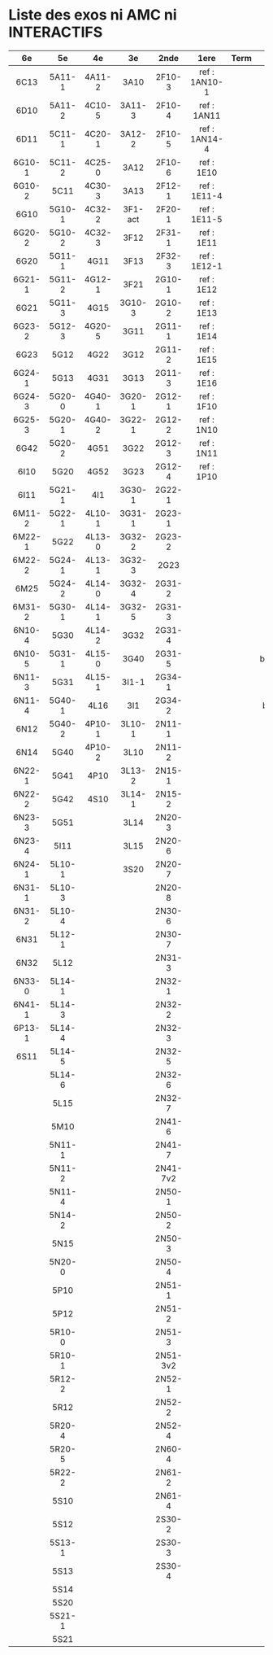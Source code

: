 # Liste des exos ni AMC ni INTERACTIFS

|6e|5e|4e|3e|2nde|1ere|Term|Reste|
|:-:|:-:|:-:|:-:|:-:|:-:|:-:|:-:|
|6C13|5A11-1|4A11-2|3A10|2F10-3|ref : 1AN10-1||MG32_3F13|
|6D10|5A11-2|4C10-5|3A11-3|2F10-4|ref : 1AN11||beta2F31|
|6D11|5C11-1|4C20-1|3A12-2|2F10-5|ref : 1AN14-4||beta3F23|
|6G10-1|5C11-2|4C25-0|3A12|2F10-6|ref : 1E10||beta3G15|
|6G10-2|5C11|4C30-3|3A13|2F12-1|ref : 1E11-4||beta3G41|
|6G10|5G10-1|4C32-2|3F1-act|2F20-1|ref : 1E11-5||beta3S20-1|
|6G20-2|5G10-2|4C32-3|3F12|2F31-1|ref : 1E11||beta3s21|
|6G20|5G11-1|4G11|3F13|2F32-3|ref : 1E12-1||beta4C31|
|6G21-1|5G11-2|4G12-1|3F21|2G10-1|ref : 1E12||beta4G20-3|
|6G21|5G11-3|4G15|3G10-3|2G10-2|ref : 1E13||beta4G20-4|
|6G23-2|5G12-3|4G20-5|3G11|2G11-1|ref : 1E14||beta6C33-1|
|6G23|5G12|4G22|3G12|2G11-2|ref : 1E15||beta6test2|
|6G24-1|5G13|4G31|3G13|2G11-3|ref : 1E16||beta6test2021|
|6G24-3|5G20-0|4G40-1|3G20-1|2G12-1|ref : 1F10||betaAsymptotesObliques|
|6G25-3|5G20-1|4G40-2|3G22-1|2G12-2|ref : 1N10||betaEqCarreDansC|
|6G42|5G20-2|4G51|3G22|2G12-3|ref : 1N11||betaEquations|
|6I10|5G20|4G52|3G23|2G12-4|ref : 1P10||betaEquationsLog|
|6I11|5G21-1|4I1|3G30-1|2G22-1|||betaEqValAbs|
|6M11-2|5G22-1|4L10-1|3G31-1|2G23-1|||betaExo3d|
|6M22-1|5G22|4L13-0|3G32-2|2G23-2|||betaExoSimpleMatthieu|
|6M22-2|5G24-1|4L13-1|3G32-3|2G23|||betaFractionsJC|
|6M25|5G24-2|4L14-0|3G32-4|2G31-2|||betaFractionsJCback|
|6M31-2|5G30-1|4L14-1|3G32-5|2G31-3|||betaModele10_simple_question-reponse|
|6N10-4|5G30|4L14-2|3G32|2G31-4|||betaModele11_parametrable|
|6N10-5|5G31-1|4L15-0|3G40|2G31-5|||betaModele20_plusieurs_types_de_questions|
|6N11-3|5G31|4L15-1|3I1-1|2G34-1|||betaModele21_parametrables|
|6N11-4|5G40-1|4L16|3I1|2G34-2|||betaModele30_constructions_géométriques|
|6N12|5G40-2|4P10-1|3L10-1|2N11-1|||betaModele31_parametrables|
|6N14|5G40|4P10-2|3L10|2N11-2|||betaModele40_tableau_proportionnalite|
|6N22-1|5G41|4P10|3L13-2|2N15-1|||betaModele41_tableau_signes_variations|
|6N22-2|5G42|4S10|3L14-1|2N15-2|||betaProbaAouB|
|6N23-3|5G51||3L14|2N20-3|||betaProbabilites|
|6N23-4|5I11||3L15|2N20-6|||betaProbabilitesJC|
|6N24-1|5L10-1||3S20|2N20-7|||betaPuissances|
|6N31-1|5L10-3|||2N20-8|||betarotation3d|
|6N31-2|5L10-4|||2N30-6|||betaSpline|
|6N31|5L12-1|||2N30-7|||betaSys2x2CombLin|
|6N32|5L12|||2N31-3|||betaTracerParabole|
|6N33-0|5L14-1|||2N32-1|||moule_a_exo_mathalea|
|6N41-1|5L14-3|||2N32-2|||moule_a_exo_mathalea2d|
|6P13-1|5L14-4|||2N32-3|||c3C10-2|
|6S11|5L14-5|||2N32-5|||c3I11|
||5L14-6|||2N32-6|||c3N10|
||5L15|||2N32-7|||c3N23|
||5M10|||2N41-6|||can6I01|
||5N11-1|||2N41-7|||CM020|
||5N11-2|||2N41-7v2|||CM021|
||5N11-4|||2N50-1|||ExC100|
||5N14-2|||2N50-2|||HPC100|
||5N15|||2N50-3|||PEA11-1|
||5N20-0|||2N50-4|||PEA11|
||5P10|||2N51-1|||PEA12|
||5P12|||2N51-2|||PEA13|
||5R10-0|||2N51-3|||PEG20|
||5R10-1|||2N51-3v2|||PEG21|
||5R12-2|||2N52-1|||PEG22|
||5R12|||2N52-2|||PEG23|
||5R20-4|||2N52-4|||PEG24|
||5R20-5|||2N60-4|||P003|
||5R22-2|||2N61-2|||P004|
||5S10|||2N61-4|||P005|
||5S12|||2S30-2|||P006|
||5S13-1|||2S30-3|||P007|
||5S13|||2S30-4|||P008|
||5S14||||||P009|
||5S20||||||P010|
||5S21-1||||||P011|
||5S21||||||P012|
